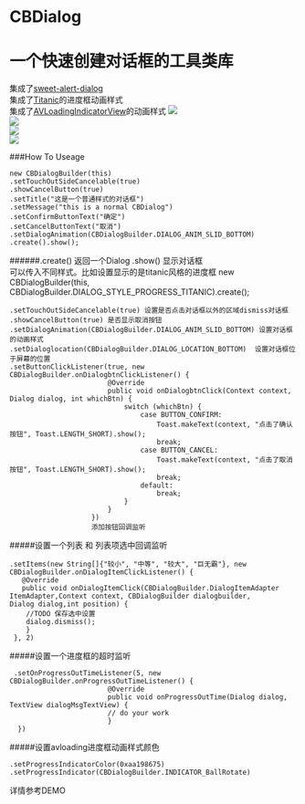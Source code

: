# CBDialog
一个快速创建对话框的工具类库
============
集成了[sweet-alert-dialog](https://github.com/pedant/sweet-alert-dialog)<br/>
集成了[Titanic](https://github.com/RomainPiel/Titanic)的进度框动画样式<br/>
集成了[AVLoadingIndicatorView](https://github.com/81813780/AVLoadingIndicatorView)的动画样式
![](https://raw.githubusercontent.com/yilylong/ImageResource/master/cbdialog_1.png)  
![](https://raw.githubusercontent.com/yilylong/ImageResource/master/cbdialog_2.png)  
![](https://raw.githubusercontent.com/yilylong/ImageResource/master/cbdialog_3.png)  
![](https://raw.githubusercontent.com/yilylong/ImageResource/master/cbdialog_4.png)  

###How To Useage

    new CBDialogBuilder(this)
    .setTouchOutSideCancelable(true)
    .showCancelButton(true)
    .setTitle("这是一个普通样式的对话框")
    .setMessage("this is a normal CBDialog")
    .setConfirmButtonText("确定")
    .setCancelButtonText("取消")
    .setDialogAnimation(CBDialogBuilder.DIALOG_ANIM_SLID_BOTTOM)
    .create().show();  


######.create() 返回一个Dialog .show() 显示对话框  
可以传入不同样式。比如设置显示的是titanic风格的进度框
new CBDialogBuilder(this, CBDialogBuilder.DIALOG_STYLE_PROGRESS_TITANIC).create();

    .setTouchOutSideCancelable(true) 设置是否点击对话框以外的区域dismiss对话框  
    .showCancelButton(true) 是否显示取消按钮
    .setDialogAnimation(CBDialogBuilder.DIALOG_ANIM_SLID_BOTTOM) 设置对话框的动画样式 
    .setDialoglocation(CBDialogBuilder.DIALOG_LOCATION_BOTTOM)  设置对话框位于屏幕的位置
    .setButtonClickListener(true, new CBDialogBuilder.onDialogbtnClickListener() {
                            @Override
                            public void onDialogbtnClick(Context context, Dialog dialog, int whichBtn) {
                                switch (whichBtn) {
                                    case BUTTON_CONFIRM:
                                        Toast.makeText(context, "点击了确认按钮", Toast.LENGTH_SHORT).show();
                                        break;
                                    case BUTTON_CANCEL:
                                        Toast.makeText(context, "点击了取消按钮", Toast.LENGTH_SHORT).show();
                                        break;
                                    default:
                                        break;
                                }
                            }
                        })
                        添加按钮回调监听

#####设置一个列表 和 列表项选中回调监听

    .setItems(new String[]{"较小", "中等", "较大", "巨无霸"}, new CBDialogBuilder.onDialogItemClickListener() {
       @Override
       public void onDialogItemClick(CBDialogBuilder.DialogItemAdapter ItemAdapter,Context context, CBDialogBuilder dialogbuilder,             Dialog dialog,int position) {
        //TODO 保存选中设置
        dialog.dismiss();
        }
     }, 2)

#####设置一个进度框的超时监听

     .setOnProgressOutTimeListener(5, new CBDialogBuilder.onProgressOutTimeListener() {
                            @Override
                            public void onProgressOutTime(Dialog dialog, TextView dialogMsgTextView) {
                            // do your work
                            }
      })
      
#####设置avloading进度框动画样式颜色

    .setProgressIndicatorColor(0xaa198675)
    .setProgressIndicator(CBDialogBuilder.INDICATOR_BallRotate)

详情参考DEMO
